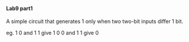 #### Lab9 part1
A simple circuit that generates 1 only when two two-bit inputs differ 1 bit.

  eg. 1 0 and 1 1 give 1
      0 0 and 1 1 give 0
